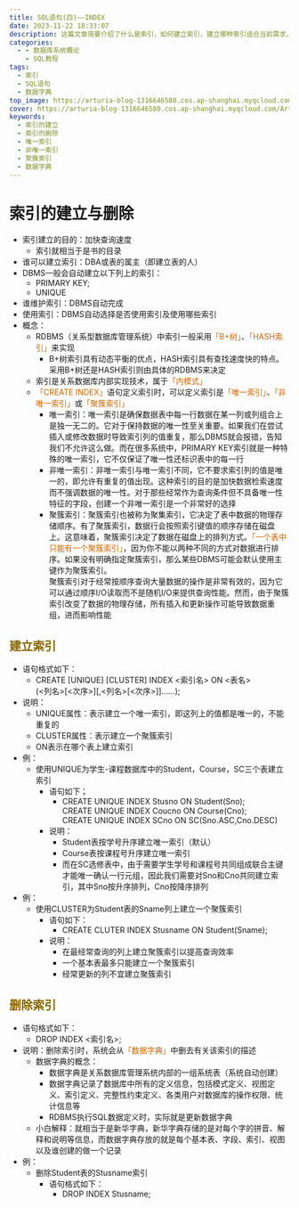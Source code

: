 ```yaml
---
title: SQL语句(四)——INDEX
date: 2023-11-22 18:33:07
description: 这篇文章简要介绍了什么是索引，如何建立索引，建立哪种索引适合当前需求，建立索引之后又该如何管理索引以及如何删除索引
categories:
  - - 数据库系统概论
    - SQL教程
tags:
  - 索引
  - SQL语句
  - 数据字典
top_image: https://arturia-blog-1316646580.cos.ap-shanghai.myqcloud.com/ArturiaBlogPicGo/202311222116741.jpg
cover: https://arturia-blog-1316646580.cos.ap-shanghai.myqcloud.com/ArturiaBlogPicGo/202311222116741.jpg
keywords:
  - 索引的建立
  - 索引的删除
  - 唯一索引
  - 非唯一索引
  - 聚簇索引
  - 数据字典
---
```

# 索引的建立与删除
- 索引建立的目的：加快查询速度
	- 索引就相当于是书的目录
- 谁可以建立索引：DBA或表的属主（即建立表的人）
- DBMS一般会自动建立以下列上的索引：
	- PRIMARY KEY;
	- UNIQUE
- 谁维护索引：DBMS自动完成
- 使用索引：DBMS自动选择是否使用索引及使用哪些索引
- 概念：
	- RDBMS（关系型数据库管理系统）中索引一般采用<font color = "CC6600">「B+树」</font>、<font color = "CC6600">「HASH索引」</font>来实现
		- B+树索引具有动态平衡的优点，HASH索引具有查找速度快的特点。采用B+树还是HASH索引则由具体的RDBMS来决定
	- 索引是关系数据库内部实现技术，属于<font color = "CC6600">「内模式」</font>
	- <font color = "CC6600">「CREATE INDEX」</font>语句定义索引时，可以定义索引是<font color = "CC6600">「唯一索引」</font>、<font color = "CC6600">「非唯一索引」</font>或<font color = "CC6600">「聚簇索引」</font>
		- 唯一索引：唯一索引是确保数据表中每一行数据在某一列或列组合上是独一无二的。它对于保持数据的唯一性至关重要。如果我们在尝试插入或修改数据时导致索引列的值重复，那么DBMS就会报错，告知我们不允许这么做。而在很多系统中，PRIMARY KEY索引就是一种特殊的唯一索引，它不仅保证了唯一性还标识表中的每一行
		- 非唯一索引：非唯一索引与唯一索引不同，它不要求索引列的值是唯一的，即允许有重复的值出现。这种索引的目的是加快数据检索速度而不强调数据的唯一性。对于那些经常作为查询条件但不具备唯一性特征的字段，创建一个非唯一索引是一个非常好的选择
		- 聚簇索引：聚簇索引也被称为聚集索引，它决定了表中数据的物理存储顺序。有了聚簇索引，数据行会按照索引键值的顺序存储在磁盘上。这意味着，聚簇索引决定了数据在磁盘上的排列方式。<font color = "CC6600">「一个表中只能有一个聚簇索引」</font>，因为你不能以两种不同的方式对数据进行排序。如果没有明确指定聚簇索引，那么某些DBMS可能会默认使用主键作为聚簇索引。</br>聚簇索引对于经常按顺序查询大量数据的操作是非常有效的，因为它可以通过顺序I/O读取而不是随机I/O来提供查询性能。然而，由于聚簇索引改变了数据的物理存储，所有插入和更新操作可能导致数据重组，进而影响性能

## <font color = "886600">建立索引</font>
- 语句格式如下：
	- CREATE \[UNIQUE] \[CLUSTER] INDEX <索引名> ON <表名></br> (<列名>\[<次序>]\[,<列名>\[<次序>]]……);
- 说明：
	- UNIQUE属性：表示建立一个唯一索引，即这列上的值都是唯一的，不能重复的
	- CLUSTER属性：表示建立一个聚簇索引
	- ON表示在哪个表上建立索引
- 例：
	- 使用UNIQUE为学生-课程数据库中的Student，Course，SC三个表建立索引
		- 语句如下；
			- CREATE UNIQUE INDEX Stusno ON Student(Sno);</br>CREATE UNIQUE INDEX Coucno ON Course(Cno);</br>CREATE UNIQUE INDEX SCno ON SC(Sno.ASC,Cno.DESC) 
		- 说明：
			- Student表按学号升序建立唯一索引（默认）
			- Course表按课程号升序建立唯一索引
			- 而在SC选修表中，由于需要学生学号和课程号共同组成联合主键才能唯一确认一行元组，因此我们需要对Sno和Cno共同建立索引，其中Sno按升序排列，Cno按降序排列
- 例：
	- 使用CLUSTER为Student表的Sname列上建立一个聚簇索引
		- 语句如下：
			- CREATE CLUTER INDEX Stusname ON Student(Sname);
		- 说明：
			- 在最经常查询的列上建立聚簇索引以提高查询效率
			- 一个基本表最多只能建立一个聚簇索引
			- 经常更新的列不宜建立聚簇索引

## <font color = "886600">删除索引</font>
- 语句格式如下：
	- DROP INDEX <索引名>;
- 说明：删除索引时，系统会从<font color = "CC6600">「数据字典」</font>中删去有关该索引的描述
	- 数据字典的概念：
		- 数据字典是关系数据库管理系统内部的一组系统表（系统自动创建）
		- 数据字典记录了数据库中所有的定义信息，包括模式定义、视图定义、索引定义、完整性约束定义、各类用户对数据库的操作权限、统计信息等
		- RDBMS执行SQL数据定义时，实际就是更新数据字典
	- 小白解释：就相当于是新华字典，新华字典存储的是对每个字的拼音、解释和说明等信息，而数据字典存放的就是每个基本表、字段、索引、视图以及谁创建的做一个记录
- 例：
	- 删除Student表的Stusname索引
		- 语句格式如下：
			- DROP INDEX Stusname;